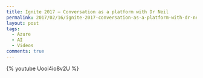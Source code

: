 ```yaml
---
title: Ignite 2017 – Conversation as a platform with Dr Neil
permalink: 2017/02/16/ignite-2017-conversation-as-a-platform-with-dr-neil/
layout: post
tags:
  - Azure
  - AI
  - Videos
comments: true
---
```



{% youtube Uooi4io8v2U %}
